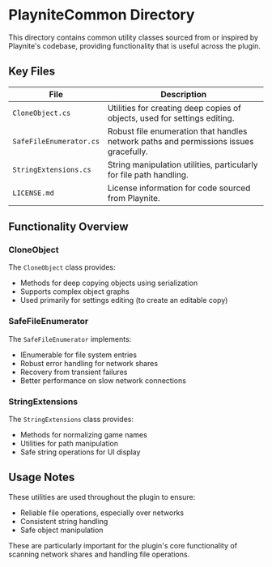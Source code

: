 # PlayniteCommon Directory

This directory contains common utility classes sourced from or inspired by Playnite's codebase, providing functionality that is useful across the plugin.

## Key Files

| File | Description |
|------|-------------|
| `CloneObject.cs` | Utilities for creating deep copies of objects, used for settings editing. |
| `SafeFileEnumerator.cs` | Robust file enumeration that handles network paths and permissions issues gracefully. |
| `StringExtensions.cs` | String manipulation utilities, particularly for file path handling. |
| `LICENSE.md` | License information for code sourced from Playnite. |

## Functionality Overview

### CloneObject

The `CloneObject` class provides:
- Methods for deep copying objects using serialization
- Supports complex object graphs
- Used primarily for settings editing (to create an editable copy)

### SafeFileEnumerator

The `SafeFileEnumerator` implements:
- IEnumerable for file system entries
- Robust error handling for network shares
- Recovery from transient failures
- Better performance on slow network connections

### StringExtensions

The `StringExtensions` class provides:
- Methods for normalizing game names
- Utilities for path manipulation
- Safe string operations for UI display

## Usage Notes

These utilities are used throughout the plugin to ensure:
- Reliable file operations, especially over networks
- Consistent string handling
- Safe object manipulation

These are particularly important for the plugin's core functionality of scanning network shares and handling file operations.